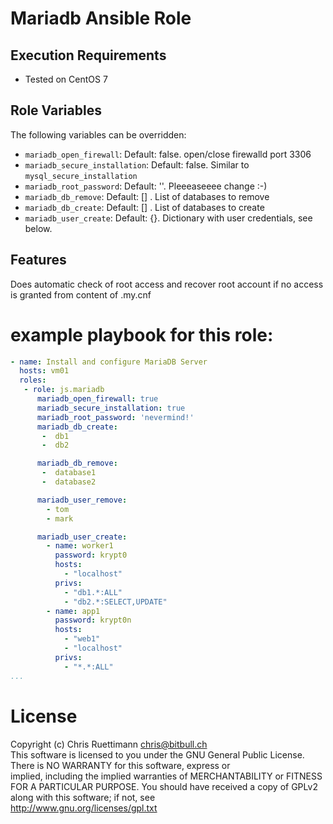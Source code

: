 # Mariadb Ansible Role

## Execution Requirements
- Tested on CentOS 7

## Role Variables

The following variables can be overridden:
 * `mariadb_open_firewall`: Default: false. open/close firewalld port 3306
 * `mariadb_secure_installation`: Default: false. Similar to `mysql_secure_installation`
 * `mariadb_root_password`: Default: ''. Pleeeaseeee change :-)
 * `mariadb_db_remove`: Default: [] . List of databases to remove
 * `mariadb_db_create`: Default: [] . List of databases to create
 * `mariadb_user_create`: Default: {}. Dictionary with user credentials, see below.

## Features
Does automatic check of root access and recover root account if no access is granted from content of .my.cnf

# example playbook for this role:
```yaml
- name: Install and configure MariaDB Server
  hosts: vm01
  roles:
   - role: js.mariadb
      mariadb_open_firewall: true
      mariadb_secure_installation: true
      mariadb_root_password: 'nevermind!'
      mariadb_db_create:
       -  db1
       -  db2

      mariadb_db_remove:
       -  database1
       -  database2

      mariadb_user_remove:
        - tom
        - mark

      mariadb_user_create:
        - name: worker1
          password: krypt0
          hosts:
            - "localhost"
          privs:
            - "db1.*:ALL"
            - "db2.*:SELECT,UPDATE"
        - name: app1
          password: krypt0n
          hosts:
            - "web1"
            - "localhost"
          privs:
            - "*.*:ALL"
...
```

# License
Copyright (c) Chris Ruettimann <chris@bitbull.ch>  
This software is licensed to you under the GNU General Public License.  
There is NO WARRANTY for this software, express or  
implied, including the implied warranties of MERCHANTABILITY or FITNESS  
FOR A PARTICULAR PURPOSE. You should have received a copy of GPLv2  
along with this software; if not, see  
http://www.gnu.org/licenses/gpl.txt

